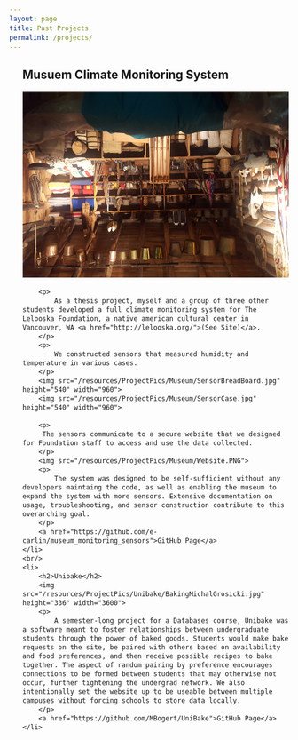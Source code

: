 ```yaml
---
layout: page
title: Past Projects
permalink: /projects/
---
```


<ul style="list-style: none;">
	<li>
		<h2>Musuem Climate Monitoring System</h2>
		<img src="/resources/ProjectPics/Museum/Museum.jpg" height="336" width="3600" class="rotateimg180">


		<p>
			As a thesis project, myself and a group of three other students developed a full climate monitoring system for The Lelooska Foundation, a native american cultural center in Vancouver, WA <a href="http://lelooska.org/">(See Site)</a>.
		</p>
		<p> 
			We constructed sensors that measured humidity and temperature in various cases.
		</p>
		<img src="/resources/ProjectPics/Museum/SensorBreadBoard.jpg" height="540" width="960">
		<img src="/resources/ProjectPics/Museum/SensorCase.jpg" height="540" width="960">

		<p>
		 The sensors communicate to a secure website that we designed for Foundation staff to access and use the data collected. 
		</p>
		<img src="/resources/ProjectPics/Museum/Website.PNG">
		<p>
			The system was designed to be self-sufficient without any developers maintaing the code, as well as enabling the museum to expand the system with more sensors. Extensive documentation on usage, troubleshooting, and sensor construction contribute to this overarching goal.
		</p>
		<a href="https://github.com/e-carlin/museum_monitoring_sensors">GitHub Page</a>
	</li>
	<br/>
	<li>
		<h2>Unibake</h2>
		<img src="/resources/ProjectPics/Unibake/BakingMichalGrosicki.jpg" height="336" width="3600">
		<p>
			A semester-long project for a Databases course, Unibake was a software meant to foster relationships between undergraduate students through the power of baked goods. Students would make bake requests on the site, be paired with others based on availability and food preferences, and then receive possible recipes to bake together. The aspect of random pairing by preference encourages connections to be formed between students that may otherwise not occur, further tightening the undergrad network. We also intentionally set the website up to be useable between multiple campuses without forcing schools to store data locally. 			
		</p>
		<a href="https://github.com/MBogert/UniBake">GitHub Page</a>
	</li>

</ul>

<style>

	.head { width:100%;}

	.logo {float:left; padding:10px;}

	.rotateimg180 {
	  -webkit-transform:rotate(180deg);
	  -moz-transform: rotate(180deg);
	  -ms-transform: rotate(180deg);
	  -o-transform: rotate(180deg);
	  transform: rotate(180deg);
	}

</style>